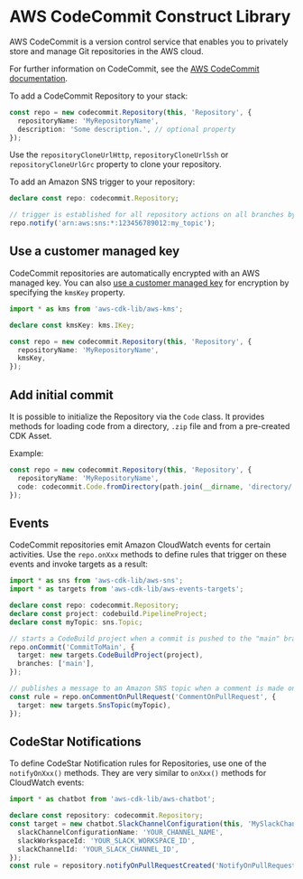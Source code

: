 # AWS CodeCommit Construct Library


AWS CodeCommit is a version control service that enables you to privately store and manage Git repositories in the AWS cloud.

For further information on CodeCommit,
see the [AWS CodeCommit documentation](https://docs.aws.amazon.com/codecommit).

To add a CodeCommit Repository to your stack:

```ts
const repo = new codecommit.Repository(this, 'Repository', {
  repositoryName: 'MyRepositoryName',
  description: 'Some description.', // optional property
});
```

Use the `repositoryCloneUrlHttp`, `repositoryCloneUrlSsh` or `repositoryCloneUrlGrc`
property to clone your repository.

To add an Amazon SNS trigger to your repository:

```ts
declare const repo: codecommit.Repository;

// trigger is established for all repository actions on all branches by default.
repo.notify('arn:aws:sns:*:123456789012:my_topic');
```

## Use a customer managed key

CodeCommit repositories are automatically encrypted with an AWS managed key. You can also [use a customer managed key](https://docs.aws.amazon.com/codecommit/latest/userguide/encryption.html) for encryption by specifying the `kmsKey` property.

```ts
import * as kms from 'aws-cdk-lib/aws-kms';

declare const kmsKey: kms.IKey;

const repo = new codecommit.Repository(this, 'Repository', {
  repositoryName: 'MyRepositoryName',
  kmsKey,
});
```

## Add initial commit

It is possible to initialize the Repository via the `Code` class.
It provides methods for loading code from a directory, `.zip` file and from a pre-created CDK Asset.

Example:

```ts
const repo = new codecommit.Repository(this, 'Repository', {
  repositoryName: 'MyRepositoryName',
  code: codecommit.Code.fromDirectory(path.join(__dirname, 'directory/'), 'develop'), // optional property, branch parameter can be omitted
});
```

## Events

CodeCommit repositories emit Amazon CloudWatch events for certain activities.
Use the `repo.onXxx` methods to define rules that trigger on these events
and invoke targets as a result:

```ts
import * as sns from 'aws-cdk-lib/aws-sns';
import * as targets from 'aws-cdk-lib/aws-events-targets';

declare const repo: codecommit.Repository;
declare const project: codebuild.PipelineProject;
declare const myTopic: sns.Topic;

// starts a CodeBuild project when a commit is pushed to the "main" branch of the repo
repo.onCommit('CommitToMain', {
  target: new targets.CodeBuildProject(project),
  branches: ['main'],
});

// publishes a message to an Amazon SNS topic when a comment is made on a pull request
const rule = repo.onCommentOnPullRequest('CommentOnPullRequest', {
  target: new targets.SnsTopic(myTopic),
});
```

## CodeStar Notifications

To define CodeStar Notification rules for Repositories, use one of the `notifyOnXxx()` methods.
They are very similar to `onXxx()` methods for CloudWatch events:

```ts
import * as chatbot from 'aws-cdk-lib/aws-chatbot';

declare const repository: codecommit.Repository;
const target = new chatbot.SlackChannelConfiguration(this, 'MySlackChannel', {
  slackChannelConfigurationName: 'YOUR_CHANNEL_NAME',
  slackWorkspaceId: 'YOUR_SLACK_WORKSPACE_ID',
  slackChannelId: 'YOUR_SLACK_CHANNEL_ID',
});
const rule = repository.notifyOnPullRequestCreated('NotifyOnPullRequestCreated', target);
```
